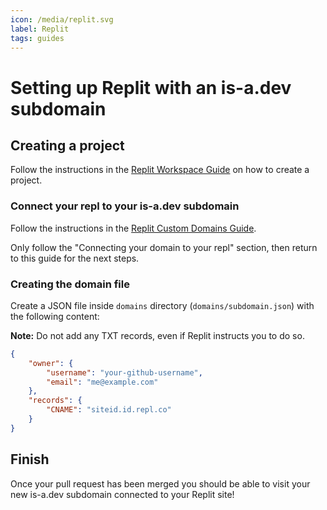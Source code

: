 ```yaml
---
icon: /media/replit.svg
label: Replit
tags: guides
---
```


# Setting up Replit with an is-a.dev subdomain

## Creating a project

Follow the instructions in the [Replit Workspace Guide](https://docs.replit.com/programming-ide/introduction-to-the-workspace#how-to-create-a-repl) on how to create a project.

### Connect your repl to your is-a.dev subdomain

Follow the instructions in the [Replit Custom Domains Guide](https://docs.replit.com/hosting/custom-domains#connecting-your-domain-to-your-repl).

Only follow the "Connecting your domain to your repl" section, then return to this guide for the next steps.

### Creating the domain file

Create a JSON file inside `domains` directory (`domains/subdomain.json`) with the following content:

**Note:** Do not add any TXT records, even if Replit instructs you to do so.

```json
{
    "owner": {
        "username": "your-github-username",
        "email": "me@example.com"
    },
    "records": {
        "CNAME": "siteid.id.repl.co"
    }
}
```

## Finish

Once your pull request has been merged you should be able to visit your new is-a.dev subdomain connected to your Replit site!
